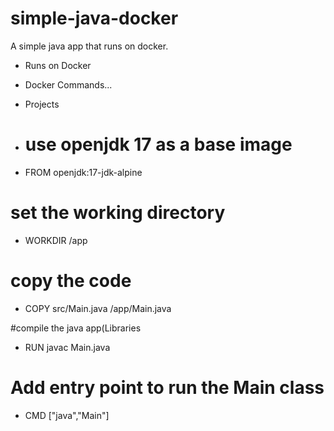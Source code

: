 # simple-java-docker
A simple java app that runs on docker.
- Runs on Docker 
- Docker Commands...
- Projects

- # use openjdk 17 as a base image
- FROM openjdk:17-jdk-alpine

# set the working directory 
- WORKDIR /app

# copy the code 
- COPY src/Main.java /app/Main.java

#compile the java app(Libraries
- RUN javac Main.java

# Add entry point to run the Main class
- CMD ["java","Main"]
